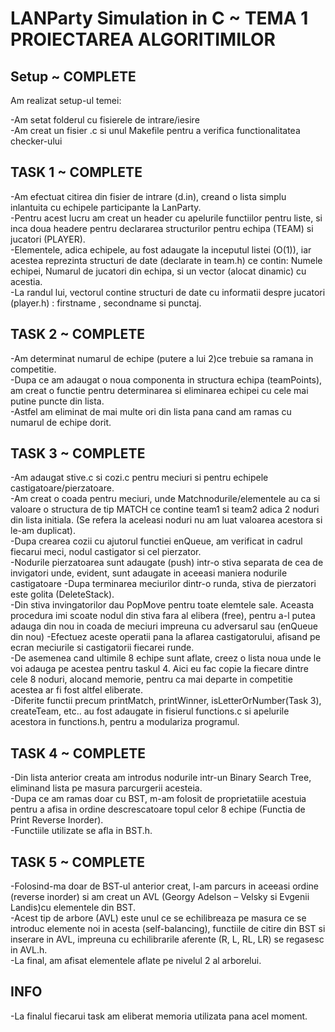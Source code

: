 # LANParty Simulation in C ~ TEMA 1 PROIECTAREA ALGORITIMILOR

## Setup ~ COMPLETE
Am realizat setup-ul temei:

-Am setat folderul cu fisierele de intrare/iesire  
-Am creat un fisier .c si unul Makefile pentru a verifica functionalitatea checker-ului  

## TASK 1 ~ COMPLETE
-Am efectuat citirea din fisier de intrare (d.in), creand o lista simplu inlantuita cu echipele participante la LanParty.  
-Pentru acest lucru am creat un header cu apelurile functiilor pentru liste, si inca doua headere pentru declararea structurilor pentru echipa (TEAM) si jucatori (PLAYER).  
-Elementele, adica echipele, au fost adaugate la inceputul listei (O(1)), iar acestea reprezinta structuri de date (declarate in team.h) ce contin: Numele echipei, Numarul de jucatori din echipa, si un vector (alocat dinamic) cu acestia.  
-La randul lui, vectorul contine structuri de date cu informatii despre jucatori (player.h) : firstname , secondname si punctaj.  

## TASK 2 ~ COMPLETE
-Am determinat numarul de echipe (putere a lui 2)ce trebuie sa ramana in competitie.  
-Dupa ce am adaugat o noua componenta in structura echipa (teamPoints), am creat o functie pentru determinarea si eliminarea echipei cu cele mai putine puncte din lista.  
-Astfel am eliminat de mai multe ori din lista pana cand am ramas cu numarul de echipe dorit.  

## TASK 3 ~ COMPLETE
-Am adaugat stive.c si cozi.c pentru meciuri si pentru echipele castigatoare/pierzatoare.  
-Am creat o coada pentru meciuri, unde Matchnodurile/elementele au ca si valoare o structura de tip MATCH ce contine team1 si team2 adica 2 noduri din lista initiala. (Se refera la aceleasi noduri nu am luat valoarea acestora si le-am duplicat).  
-Dupa crearea cozii cu ajutorul functiei enQueue, am verificat in cadrul fiecarui meci, nodul castigator si cel pierzator.  
-Nodurile pierzatoarea sunt adaugate (push) intr-o stiva separata de cea de invigatori unde, evident, sunt adaugate in aceeasi maniera nodurile castigatoare
-Dupa terminarea meciurilor dintr-o runda, stiva de pierzatori este golita (DeleteStack).  
-Din stiva invingatorilor dau PopMove pentru toate elemtele sale. Aceasta procedura imi scoate nodul din stiva fara al elibera (free), pentru a-l putea adauga din nou in coada de meciuri impreuna cu adversarul sau (enQueue din nou)
-Efectuez aceste operatii pana la aflarea castigatorului, afisand pe ecran meciurile si castigatorii fiecarei runde.  
-De asemenea cand ultimile 8 echipe sunt aflate, creez o lista noua unde le voi adauga pe acestea pentru taskul 4. Aici eu fac copie la fiecare dintre cele 8 noduri, alocand memorie, pentru ca mai departe in competitie acestea ar fi fost altfel eliberate.  
-Diferite functii  precum printMatch, printWinner, isLetterOrNumber(Task 3), createTeam, etc.. au fost adaugate in fisierul functions.c si apelurile acestora in functions.h, pentru a modulariza programul.  

## TASK 4 ~ COMPLETE
-Din lista anterior creata am introdus nodurile intr-un Binary Search Tree, eliminand lista pe masura parcurgerii acesteia.  
-Dupa ce am ramas doar cu BST, m-am folosit de proprietatiile acestuia pentru a afisa in ordine descrescatoare topul celor 8 echipe (Functia de Print Reverse Inorder).  
-Functiile utilizate se afla in BST.h.  

## TASK 5 ~ COMPLETE
-Folosind-ma doar de BST-ul anterior creat, l-am parcurs in aceeasi ordine (reverse inorder) si am creat un AVL (Georgy Adelson – Velsky si Evgenii Landis)cu elementele din BST.  
-Acest tip de arbore (AVL) este unul ce se echilibreaza pe masura ce se introduc elemente noi in acesta (self-balancing), functiile de citire din BST si inserare in AVL, impreuna cu echilibrarile aferente (R, L, RL, LR) se regasesc in AVL.h.  
-La final, am afisat elementele aflate pe nivelul 2 al arborelui.  

## INFO
-La finalul fiecarui task am eliberat memoria utilizata pana acel moment.  
